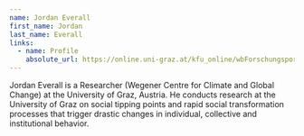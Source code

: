 ```yaml
---
name: Jordan Everall
first_name: Jordan
last_name: Everall
links:
  - name: Profile
    absolute_url: https://online.uni-graz.at/kfu_online/wbForschungsportal.cbShowPortal?pPersonNr=128836
---
```


Jordan Everall is a Researcher (Wegener Centre for Climate and Global Change) at the University of Graz, Austria. He conducts research at the University of Graz on social tipping points and rapid social transformation processes that trigger drastic changes in individual, collective and institutional behavior.
